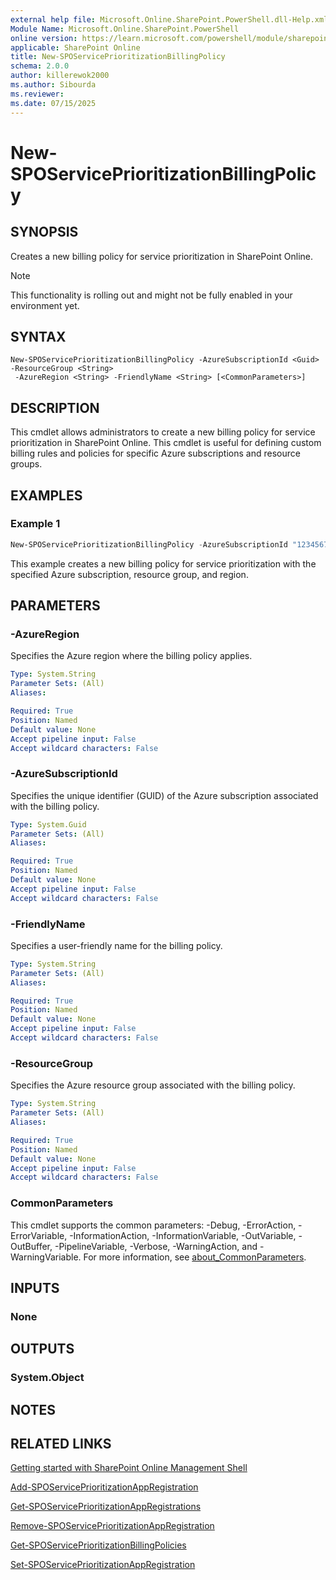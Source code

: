 ```yaml
---
external help file: Microsoft.Online.SharePoint.PowerShell.dll-Help.xml
Module Name: Microsoft.Online.SharePoint.PowerShell
online version: https://learn.microsoft.com/powershell/module/sharepoint-online/New-SPOServicePrioritizationBillingPolicy
applicable: SharePoint Online
title: New-SPOServicePrioritizationBillingPolicy
schema: 2.0.0
author: killerewok2000
ms.author: Sibourda
ms.reviewer:
ms.date: 07/15/2025
---
```


# New-SPOServicePrioritizationBillingPolicy

## SYNOPSIS
Creates a new billing policy for service prioritization in SharePoint Online.
> [!NOTE]
> This functionality is rolling out and might not be fully enabled in your environment yet.

## SYNTAX

```
New-SPOServicePrioritizationBillingPolicy -AzureSubscriptionId <Guid> -ResourceGroup <String>
 -AzureRegion <String> -FriendlyName <String> [<CommonParameters>]
```

## DESCRIPTION
This cmdlet allows administrators to create a new billing policy for service prioritization in SharePoint Online. This cmdlet is useful for defining custom billing rules and policies for specific Azure subscriptions and resource groups.

## EXAMPLES

### Example 1
```powershell
New-SPOServicePrioritizationBillingPolicy -AzureSubscriptionId "12345678-1234-1234-1234-1234567890ab" -ResourceGroup "MyResourceGroup" -AzureRegion "EastUS" -FriendlyName "MyBillingPolicy"
```
This example creates a new billing policy for service prioritization with the specified Azure subscription, resource group, and region.

## PARAMETERS

### -AzureRegion
Specifies the Azure region where the billing policy applies.

```yaml
Type: System.String
Parameter Sets: (All)
Aliases:

Required: True
Position: Named
Default value: None
Accept pipeline input: False
Accept wildcard characters: False
```

### -AzureSubscriptionId
Specifies the unique identifier (GUID) of the Azure subscription associated with the billing policy.

```yaml
Type: System.Guid
Parameter Sets: (All)
Aliases:

Required: True
Position: Named
Default value: None
Accept pipeline input: False
Accept wildcard characters: False
```

### -FriendlyName
Specifies a user-friendly name for the billing policy.

```yaml
Type: System.String
Parameter Sets: (All)
Aliases:

Required: True
Position: Named
Default value: None
Accept pipeline input: False
Accept wildcard characters: False
```

### -ResourceGroup
Specifies the Azure resource group associated with the billing policy.

```yaml
Type: System.String
Parameter Sets: (All)
Aliases:

Required: True
Position: Named
Default value: None
Accept pipeline input: False
Accept wildcard characters: False
```

### CommonParameters
This cmdlet supports the common parameters: -Debug, -ErrorAction, -ErrorVariable, -InformationAction, -InformationVariable, -OutVariable, -OutBuffer, -PipelineVariable, -Verbose, -WarningAction, and -WarningVariable. For more information, see [about_CommonParameters](/powershell/module/microsoft.powershell.core/about/about_commonparameters).

## INPUTS

### None

## OUTPUTS

### System.Object

## NOTES

## RELATED LINKS

[Getting started with SharePoint Online Management Shell](/powershell/sharepoint/sharepoint-online/connect-sharepoint-online)

[Add-SPOServicePrioritizationAppRegistration](./Add-SPOServicePrioritizationAppRegistration.md)

[Get-SPOServicePrioritizationAppRegistrations](./Get-SPOServicePrioritizationAppRegistrations.md)

[Remove-SPOServicePrioritizationAppRegistration](./Remove-SPOServicePrioritizationAppRegistration.md)

[Get-SPOServicePrioritizationBillingPolicies](./Get-SPOServicePrioritizationBillingPolicies.md)

[Set-SPOServicePrioritizationAppRegistration](./Set-SPOServicePrioritizationAppRegistration.md)
